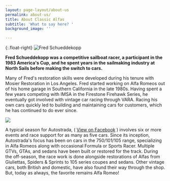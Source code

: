 ```yaml
---
layout: page-layout/about-us
permalink: about-us/
title: About Classic Alfas
subtitle: 'What to say here? '
background_image: ''

---
```

{:.float-right}
![Fred Schueddekopp]({{site.baseurl}}/uploads/Fred-About-Us-ClassicAlfas.jpg "Fred Schueddekopp")

**Fred Schueddekopp was a competitive sailboat racer, a participant in the 1983 America's Cup, and he spent years in the sailmaking industry at North Sails before making the switch to cars.**

Many of Fred's restoration skills were developed during his tenure with Mosier Restoration in Los Angeles. Fred started working on Alfa Romeos out of his home garage in Southern California in the late 1980s. Having spent a few years competing with IMSA in the Firestone Firehawk Series, he eventually got involved with vintage car racing through VARA. Racing his own cars quickly led to building and maintaining cars for customers, which he has continued to do ever since.

![](https://res.cloudinary.com/wesedholm/image/upload/w_350,f_auto/v1543633787/FRED_RACING.jpg)

A typical season for Autostrada, ( [View on Facebook](https://www.facebook.com/Autostrada-300421716734710/) ) involves six or more events and race support for as many as five cars. Since its inception, Autostrada's focus has been on cars in the 750/101/105 range, specializing in Alfa Romeos along with occasional Formula or Sports Racer. Multiple GTVs, GTAs, and sedans have been built or restored for the track. During the off-season, the race work is done alongside restorations of Alfas from Giuliettas, Spiders & Sprints to 105 series coupes and sedans. Other vintage cars, both British and domestic, have also found their way through the shop. But, today as always, the favorite remains Alfa Romeo!